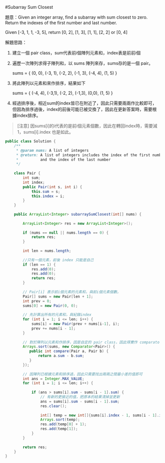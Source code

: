 #Subarray Sum Closest

[]()

題意：Given an integer array, find a subarray with sum closest to zero. Return the indexes of the first number and last number.

Given [-3, 1, 1, -3, 5], return [0, 2], [1, 3], [1, 1], [2, 2] or [0, 4]

解題思路：

1. 建立一個 pair class，sum代表前i個陣列元素和，index表是前前i個
2. 遍歷一次陣列求得子陣列和，以 sums 陣列來存，sums存的是一個 pair。

    sums = { (0, 0), (-3, 1), (-2, 2), (-1, 3), (-4, 4), (1, 5) }
3. 將此陣列以元素和來作排序，結果如下

    sums = { (-4, 4), (-3,1), (-2, 2), (-1,3), (0,0), (1, 5) }
    
4. 經過排序後，相近sum的index皆已在附近了，因此只需要兩兩作比較即可，但因為排序過後，index的前後可能已被交換了，因此在更新答案時，需要根據index排序。

>[注意] 因sums[i]的i代表的是前i個元素個數，因此在轉回index時，需要減1，sums[i].index 也是如此。


```java
public class Solution {
    /**
     * @param nums: A list of integers
     * @return: A list of integers includes the index of the first number 
     *          and the index of the last number
     */
     
    class Pair {
        int sum;
        int index;
        public Pair(int s, int i) {
            this.sum = s;
            this.index = i;
        }
    }
    
    public ArrayList<Integer> subarraySumClosest(int[] nums) {
        
        ArrayList<Integer> res = new ArrayList<Integer>();
        
        if (nums == null || nums.length == 0) {
            return res;
        }
        
        int len = nums.length;
        
        //只有一個元素，前後 index 只能是自己
        if (len == 1) {
            res.add(0);
            res.add(0);
            return res;
        }
        
        // Pair[i] 表示前i個元素的元素和，與前i個元素個數。
        Pair[] sums = new Pair[len + 1];
        int prev = 0;
        sums[0] = new Pair(0, 0);
        
        // 先計算出所有的元素和，與紀錄index
        for (int i = 1; i <= len; i++) {
            sums[i] = new Pair(prev + nums[i-1], i);
            prev += nums[i - 1];
        }
        
        // 對於陣列以元素和作排序，因是自定的 pair class，因此得實作 comparator
        Arrays.sort(sums, new Comparator<Pair>() {
           public int compare(Pair a, Pair b) {
               return a.sum - b.sum;
           } 
        });
        
        // 因陣列已根據元素和排序過，因此只需要找出兩兩之間最小差的值即可
        int ans = Integer.MAX_VALUE;
        for (int i = 1; i <= len; i++) {
            
            if (ans > sums[i].sum - sums[i - 1].sum) {
                // 有新的更接近的值，把原本的結果清掉並更新
                ans = sums[i].sum - sums[i - 1].sum;
                res.clear();
                
                int[] temp = new int[]{sums[i].index - 1, sums[i - 1].index - 1};
                Arrays.sort(temp);
                res.add(temp[0] + 1);
                res.add(temp[1]);
            }
        }
        
        return res;
    }
}


```